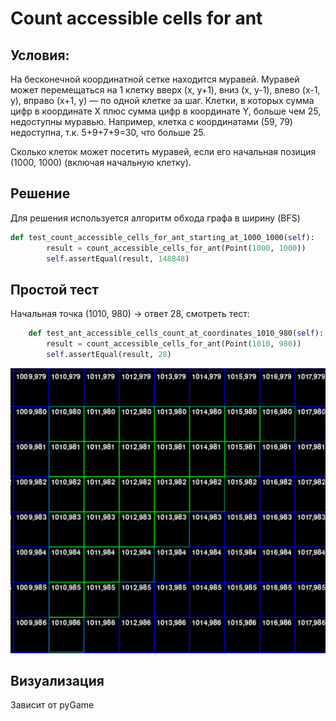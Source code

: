 # Count accessible cells for ant

## Условия:
На бесконечной координатной сетке находится муравей. Муравей может перемещаться на 1 клетку вверх (x, y+1),
вниз (x, y-1), влево (x-1, y), вправо (x+1, y) — по одной клетке за шаг. Клетки, в которых сумма цифр в координате X
плюс сумма цифр в координате Y, больше чем 25, недоступны муравью. Например, клетка с координатами (59, 79) недоступна,
т.к. 5+9+7+9=30, что больше 25.

Сколько клеток может посетить муравей, если его начальная позиция (1000, 1000) (включая начальную клетку).

## Решение
Для решения используется алгоритм обхода графа в ширину (BFS)
```python
def test_count_accessible_cells_for_ant_starting_at_1000_1000(self):
        result = count_accessible_cells_for_ant(Point(1000, 1000))
        self.assertEqual(result, 148848)
```
## Простой тест
Начальная точка (1010, 980) -> ответ 28, смотреть тест:
```python
    def test_ant_accessible_cells_count_at_coordinates_1010_980(self):
        result = count_accessible_cells_for_ant(Point(1010, 980))
        self.assertEqual(result, 28)
```
![img.png](static%2Fimg.png)

## Визуализация
Зависит от pyGame
